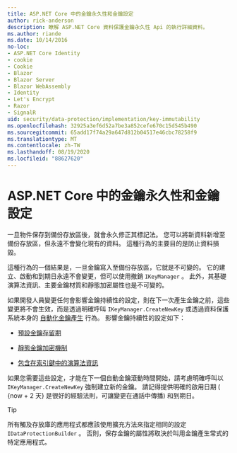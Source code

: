 ```yaml
---
title: ASP.NET Core 中的金鑰永久性和金鑰設定
author: rick-anderson
description: 瞭解 ASP.NET Core 資料保護金鑰永久性 Api 的執行詳細資料。
ms.author: riande
ms.date: 10/14/2016
no-loc:
- ASP.NET Core Identity
- cookie
- Cookie
- Blazor
- Blazor Server
- Blazor WebAssembly
- Identity
- Let's Encrypt
- Razor
- SignalR
uid: security/data-protection/implementation/key-immutability
ms.openlocfilehash: 32925a3ef6d52a7be3a852cefe670c15d545b490
ms.sourcegitcommit: 65add17f74a29a647d812b04517e46cbc78258f9
ms.translationtype: MT
ms.contentlocale: zh-TW
ms.lasthandoff: 08/19/2020
ms.locfileid: "88627620"
---
```

# <a name="key-immutability-and-key-settings-in-aspnet-core"></a>ASP.NET Core 中的金鑰永久性和金鑰設定

一旦物件保存到備份存放區後，就會永久修正其標記法。 您可以將新資料新增至備份存放區，但永遠不會變化現有的資料。 這種行為的主要目的是防止資料損毀。

這種行為的一個結果是，一旦金鑰寫入至備份存放區，它就是不可變的。 它的建立、啟動和到期日永遠不會變更，但可以使用撤銷 `IKeyManager` 。 此外，其基礎演算法資訊、主要金鑰材質和靜態加密屬性也是不可變的。

如果開發人員變更任何會影響金鑰持續性的設定，則在下一次產生金鑰之前，這些變更將不會生效，而是透過明確呼叫 `IKeyManager.CreateNewKey` 或透過資料保護系統本身的 [自動化金鑰產生](xref:security/data-protection/implementation/key-management#data-protection-implementation-key-management) 行為。 影響金鑰持續性的設定如下：

* [預設金鑰存留期](xref:security/data-protection/implementation/key-management#data-protection-implementation-key-management)

* [靜態金鑰加密機制](xref:security/data-protection/implementation/key-encryption-at-rest)

* [包含在索引鍵中的演算法資訊](xref:security/data-protection/configuration/overview#changing-algorithms-with-usecryptographicalgorithms)

如果您需要這些設定，才能在下一個自動金鑰滾動時間開始，請考慮明確呼叫以 `IKeyManager.CreateNewKey` 強制建立新的金鑰。 請記得提供明確的啟用日期 ( {now + 2 天} 是很好的經驗法則，可讓變更在通話中傳播) 和到期日。

>[!TIP]
> 所有觸及存放庫的應用程式都應該使用擴充方法來指定相同的設定 `IDataProtectionBuilder` 。 否則，保存金鑰的屬性將取決於叫用金鑰產生常式的特定應用程式。
